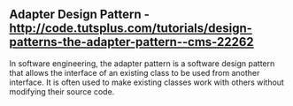 ## Adapter Design Pattern - http://code.tutsplus.com/tutorials/design-patterns-the-adapter-pattern--cms-22262
In software engineering, the adapter pattern is a software design pattern that allows the interface of an existing class to be used from another interface. It is often used to make existing classes work with others without modifying their source code.
